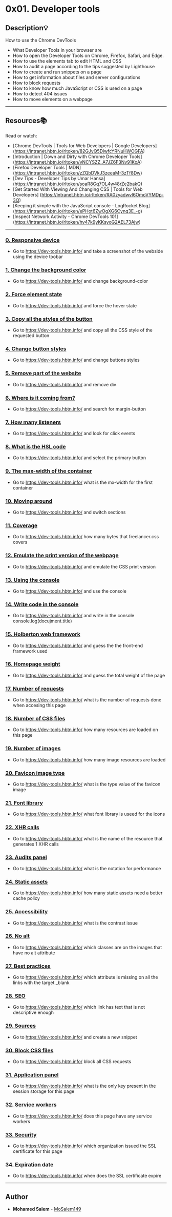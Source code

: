 # 0x01. Developer tools

## Description:bulb:

How to use the Chrome DevTools

- What Developer Tools in your browser are
- How to open the Developer Tools on Chrome, Firefox, Safari, and Edge.
- How to use the elements tab to edit HTML and CSS
- How to audit a page according to the tips suggested by Lighthouse
- How to create and run snippets on a page
- How to get information about files and server configurations
- How to block requests
- How to know how much JavaScript or CSS is used on a page
- How to detect 404 issues
- How to move elements on a webpage

---

## Resources:books:

Read or watch:

- [Chrome DevTools | Tools for Web Developers | Google Developers] (https://intranet.hbtn.io/rltoken/82GJvQ5DlwfcYRNuHWOGFA)
- [Introduction | Down and Dirty with Chrome Developer Tools] (https://intranet.hbtn.io/rltoken/vNCYSZZ_A7JZ6F3Nv91KxA)
- [Firefox Developer Tools | MDN] (https://intranet.hbtn.io/rltoken/zZQbDVkJ3zeeaM-3zTf8Dw)
- [Dev Tips - Developer Tips by Umar Hansa] (https://intranet.hbtn.io/rltoken/soaR8Gq7OL4w48rZe2bakQ)
- [Get Started With Viewing And Changing CSS | Tools for Web Developers] (https://intranet.hbtn.io/rltoken/RA0zyadwvl6OmoVYMDp-3Q)
- [Keeping it simple with the JavaScript console - LogRocket Blog] (https://intranet.hbtn.io/rltoken/ePHot6ZwOgXG6Cynq3E_-g)
- [Inspect Network Activity - Chrome DevTools 101] (https://intranet.hbtn.io/rltoken/hv47k9yKKsyoG2AEL73Ajw)

---

### [0. Responsive device](./0-responsive_device.png)

- Go to https://dev-tools.hbtn.info/ and take a screenshot of the webside using the device toobar

### [1. Change the background color](./1-change_bg_color.png)

- Go to https://dev-tools.hbtn.info/ and change background-color

### [2. Force element state](./2-pathways_menu.png)

- Go to https://dev-tools.hbtn.info/ and force the hover state

### [3. Copy all the styles of the button](./3-button_styles)

- Go to https://dev-tools.hbtn.info/ and copy all the CSS style of the requested button

### [4. Change button styles](./4-new_buttons.png)

- Go to https://dev-tools.hbtn.info/ and change buttons styles

### [5. Remove part of the website](./5-deleted_elements.png)

- Go to https://dev-tools.hbtn.info/ and remove div

### [6. Where is it coming from?](./6-declaration_file)

- Go to https://dev-tools.hbtn.info/ and search for margin-button

### [7. How many listeners](./7-number_of_listeners)

- Go to https://dev-tools.hbtn.info/ and look for click events

### [8. What is the HSL code](./8-hsl)

- Go to https://dev-tools.hbtn.info/ and select the primary button

### [9. The max-width of the container](./9-max_width)

- Go to https://dev-tools.hbtn.info/ what is the mx-width for the first container

### [10. Moving around](./10-moved_around.png)

- Go to https://dev-tools.hbtn.info/ and switch sections

### [11. Coverage](./11-coverage)

- Go to https://dev-tools.hbtn.info/ how many bytes that freelancer.css covers

### [12. Emulate the print version of the webpage](./12-print_version.png)

- Go to https://dev-tools.hbtn.info/ and emulate the CSS print version

### [13. Using the console](./13-logo_dollar0)

- Go to https://dev-tools.hbtn.info/ and use the console

### [14. Write code in the console](./14-doc_title)

- Go to https://dev-tools.hbtn.info/ and write in the console console.log(docujment.title)

### [15. Holberton web framework](./15-hbtn_framework)

- Go to https://dev-tools.hbtn.info/ and guess the the front-end framework used

### [16. Homepage weight](./16-weight.png)

- Go to https://dev-tools.hbtn.info/ and guess the total weight of the page

### [17. Number of requests](./17-requests.png)

- Go to https://dev-tools.hbtn.info/ what is the number of requests done when accesing this page

### [18. Number of CSS files](./18-css_loaded)

- Go to https://dev-tools.hbtn.info/ how many resources are loaded on this page

### [19. Number of images](./19-images_loaded)

- Go to https://dev-tools.hbtn.info/ how many image resources are loaded

### [20. Favicon image type](./20-favicon_type)

- Go to https://dev-tools.hbtn.info/ what is the type value of the favicon image

### [21. Font library](./21-hbtn_font_lib)

- Go to https://dev-tools.hbtn.info/ what font library is useed for the icons

### [22. XHR calls](./22-xhr_calls)

- Go to https://dev-tools.hbtn.info/ what is the name of the resource that generates 1 XHR calls

### [23. Audits panel](./23-performance_audit.png)

- Go to https://dev-tools.hbtn.info/ what is the notation for performance

### [24. Static assets](./24-static_assets_audit.png)

- Go to https://dev-tools.hbtn.info/ how many static assets need a better cache policy

### [25. Accessibility](./25-contrast_issue)

- Go to https://dev-tools.hbtn.info/ what is the contrast issue

### [26. No alt](./26-no_alt)

- Go to https://dev-tools.hbtn.info/ which classes are on the images that have no alt attribute

### [27. Best practices](./27-missing_attr)

- Go to https://dev-tools.hbtn.info/ which attribute is missing on all the links with the target \_blank

### [28. SEO](./28-unclear_desc.png)

- Go to https://dev-tools.hbtn.info/ which link has text that is not descriptive enough

### [29. Sources](./29-how_many_colors.png)

- Go to https://dev-tools.hbtn.info/ and create a new snippet

### [30. Block CSS files](./30-no_css.png)

- Go to https://dev-tools.hbtn.info/ block all CSS requests

### [31. Application panel](./31-session_storage_key)

- Go to https://dev-tools.hbtn.info/ what is the only key present in the session storage for this page

### [32. Service workers](./32-service_workers)

- Go to https://dev-tools.hbtn.info/ does this page have any service workers

### [33. Security](./33-ssl_cert)

- Go to https://dev-tools.hbtn.info/ which organization issued the SSL certificate for this page

### [34. Expiration date](./34-ssl_expiration.png)

- Go to https://dev-tools.hbtn.info/ when does the SSL certificate expire

---

## Author

- **Mohamed Salem** - [MoSalem149](https://github.com/MoSalem149)
